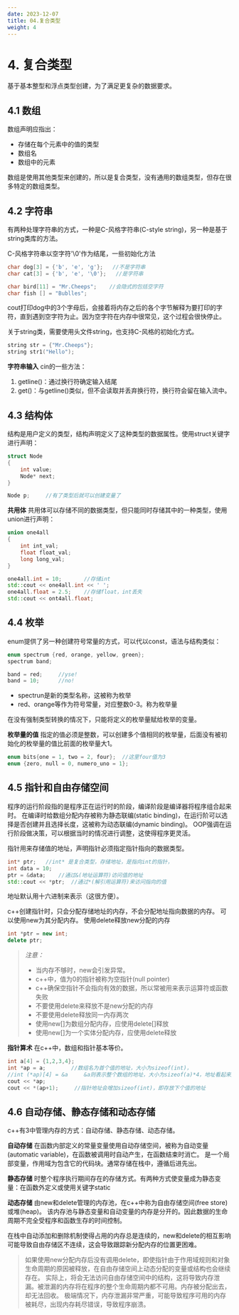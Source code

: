 ```yaml
---
date: 2023-12-07
title: 04.复合类型
weight: 4
---
```

# 4. 复合类型
基于基本整型和浮点类型创建，为了满足更复杂的数据要求。

## 4.1 数组
数组声明应指出：
- 存储在每个元素中的值的类型
- 数组名
- 数组中的元素

数组是使用其他类型来创建的，所以是复合类型，没有通用的数组类型，但存在很多特定的数组类型。

## 4.2 字符串
有两种处理字符串的方式，一种是C-风格字符串(C-style string)，另一种是基于string类库的方法。

C-风格字符串以空字符'\0'作为结尾，一些初始化方法
```c++
char dog[3] = {'b', 'e', 'g'};   //不是字符串
char cat[3] = {'b', 'e', '\0'};   //是字符串

char bird[11] = "Mr.Cheeps";    //会隐式的包括空字符
char fish [] = "Bublles";

```
cout打印dog中的3个字母后，会接着将内存之后的各个字节解释为要打印的字符，直到遇到空字符为止。因为空字符在内存中很常见，这个过程会很快停止。


关于string类，需要使用头文件string，也支持C-风格的初始化方式。
```c++
string str = {"Mr.Cheeps"};
string str1("Hello");
```


**字符串输入**
cin的一些方法：
1. getline()：通过换行符确定输入结尾
2. get()：与getline()类似，但不会读取并丢弃换行符，换行符会留在输入流中。


## 4.3 结构体
结构是用户定义的类型，结构声明定义了这种类型的数据属性。使用struct关键字进行声明：
```c++
struct Node
{
    int value;
    Node* next;
}

Node p;     //有了类型后就可以创建变量了
```

**共用体**
共用体可以存储不同的数据类型，但只能同时存储其中的一种类型，使用union进行声明：
```c++
union one4all
{
    int int_val;
    float float_val;
    long long_val;
}

one4all.int = 10;       //存储int
std::cout << one4all.int << ' ';   
one4all.float = 2.5;    //存储float，int丢失
std::cout << ont4all.float;
```


## 4.4 枚举
enum提供了另一种创建符号常量的方式，可以代以const，语法与结构类似：
```c++
enum spectrum {red, orange, yellow, green};
spectrum band;

band = red;     //yse!
band = 10;      //no!
```
- spectrun是新的类型名称，这被称为枚举
- red、orange等作为符号常量，对应整数0-3。称为枚举量

在没有强制类型转换的情况下，只能将定义的枚举量赋给枚举的变量。

**枚举量的值**
指定的值必须是整数，可以创建多个值相同的枚举量，后面没有被初始化的枚举量的值比前面的枚举量大1。
```c++
enum bits{one = 1, two = 2, four};  //这里four值为3
enum {zero, null = 0, numero_uno = 1};
```

## 4.5 指针和自由存储空间
程序的运行阶段指的是程序正在运行时的阶段，编译阶段是编译器将程序组合起来时。
在编译时给数组分配内存被称为静态联编(static binding)，在运行阶可以选择是否创建并且选择长度，这被称为动态联编(dynamic binding)。
OOP强调在运行阶段做决策，可以根据当时的情况进行调整，这使得程序更灵活。

指针用来存储值的地址，声明指针必须指定指针指向的数据类型。
```c++
int* ptr;   //int* 是复合类型，存储地址，是指向int的指针，
int data = 10;
ptr = &data;    //通过&(地址运算符)访问值的地址
std::cout << *ptr;  //通过*(解引用运算符)来访问指向的值
```
地址默认用十六进制来表示（这很方便）。

c++创建指针时，只会分配存储地址的内存，不会分配地址指向数据的内存。
可以使用new为其分配内存。
使用delete释放new分配的内存
```c++
int *ptr = new int;
delete ptr;
```
>*注意：*
> - 当内存不够时，new会引发异常。
> - c++中，值为0的指针被称为空指针(null pointer)
> - c++确保空指针不会指向有效的数据，所以常被用来表示运算符或函数失败
> - 不要使用delete来释放不是new分配的内存
> - 不要使用delete释放同一内存两次
> - 使用new[]为数组分配内存，应使用delete[]释放
> - 使用new[]为一个实体分配内存，应使用delete释放

**指针算术**
在c++中，数组和指针基本等价。
```c++
int a[4] = {1,2,3,4};
int *ap = a;        //数组名为首个值的地址，大小为sizeof(int)，
//int (*ap)[4] = &a     &a则表示整个数组的地址，大小为sizeof(a)*4，地址看起来是一样的，但ap+1会指到下个数组(也许有的话。。。)。
cout << *ap;
cout << *(ap+1);     //指针地址会增加sizeof(int)，即存放下个值的地址
```

## 4.6 自动存储、静态存储和动态存储
c++有3中管理内存的方式：自动存储、静态存储、动态存储。

**自动存储**
在函数内部定义的常量变量使用自动存储空间，被称为自动变量(automatic variable)，在函数被调用时自动产生，在函数结束时消亡。
是一个局部变量，作用域为包含它的代码块。通常存储在栈中，遵循后进先出。

**静态存储**
时整个程序执行期间存在的存储方式。有两种方式使变量成为静态变量：在函数外定义或使用关键字static

**动态存储**
由new和delete管理的内存池，在c++中称为自由存储空间(free store)或堆(heap)。
该内存池与静态变量和自动变量的内存是分开的。因此数据的生命周期不完全受程序和函数生存的时间控制。

在栈中自动添加和删除机制使得占用的内存总是连续的，new和delete的相互影响可能导致自由存储区不连续，这会导致跟踪新分配内存的位置更困难。

>如果使用new分配内存后没有调用delete，即使指针由于作用域规则和对象生命周期的原因被释放，在自由存储空间上动态分配的变量或结构也会继续存在。
>实际上，将会无法访问自由存储空间中的结构，这将导致内存泄漏。被泄漏的内存将在程序的整个生命周期内都不可用。内存被分配出去，却无法回收。
>极端情况下，内存泄漏非常严重，可能导致程序可用的内存被耗尽，出现内存耗尽错误，导致程序崩溃。

